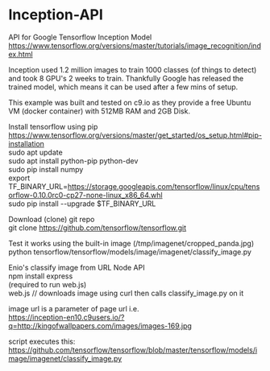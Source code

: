 # Inception-API
API for Google Tensorflow Inception Model
https://www.tensorflow.org/versions/master/tutorials/image_recognition/index.html

Inception used 1.2 million images to train 1000 classes (of things to detect) and took 8 GPU's 2 weeks to train.
Thankfully Google has released the trained model, which means it can be used after a few mins of setup.

This example was built and tested on c9.io as they provide a free Ubuntu VM (docker container) with 512MB RAM and 2GB Disk.

Install tensorflow using pip    
https://www.tensorflow.org/versions/master/get_started/os_setup.html#pip-installation   
sudo apt update     
sudo apt install python-pip python-dev  
sudo pip install numpy  
export TF_BINARY_URL=https://storage.googleapis.com/tensorflow/linux/cpu/tensorflow-0.10.0rc0-cp27-none-linux_x86_64.whl    
sudo pip install --upgrade $TF_BINARY_URL

Download (clone) git repo    
git clone https://github.com/tensorflow/tensorflow.git

Test it works using the built-in image (/tmp/imagenet/cropped_panda.jpg)  
python tensorflow/tensorflow/models/image/imagenet/classify_image.py

Enio's classify image from URL Node API   
npm install express     
(required to run web.js)    
web.js // downloads image using curl then calls classify_image.py on it

image url is a parameter of page url i.e.   
https://inception-en10.c9users.io/?q=http://kingofwallpapers.com/images/images-169.jpg

script executes this:
https://github.com/tensorflow/tensorflow/blob/master/tensorflow/models/image/imagenet/classify_image.py